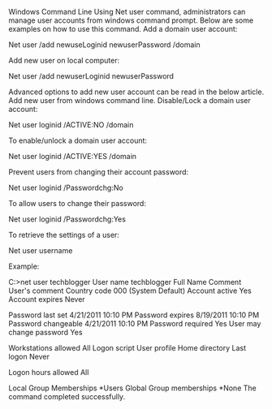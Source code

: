 Windows Command Line
Using Net user command, administrators can manage user accounts from windows command prompt. Below are some examples on how to use this command.
Add a domain user account:

Net user /add newuseLoginid  newuserPassword /domain

Add new user on local computer:

Net user /add newuserLoginid  newuserPassword

Advanced options to add new user account can be read in the below article.
Add new user from windows command line.
Disable/Lock a domain user account:

Net user loginid  /ACTIVE:NO /domain

To enable/unlock a domain user account:

Net user loginid /ACTIVE:YES  /domain

Prevent users from changing their account password:

Net user loginid /Passwordchg:No

To allow users to change their password:

Net user loginid /Passwordchg:Yes

To retrieve the settings of a user:

Net user username

Example:

C:\>net user techblogger
User name                    techblogger
Full Name
Comment
User's comment
Country code                 000 (System Default)
Account active               Yes
Account expires              Never

Password last set            4/21/2011 10:10 PM
Password expires             8/19/2011 10:10 PM
Password changeable          4/21/2011 10:10 PM
Password required            Yes
User may change password     Yes

Workstations allowed         All
Logon script
User profile
Home directory
Last logon                   Never

Logon hours allowed          All

Local Group Memberships      *Users
Global Group memberships     *None
The command completed successfully.
